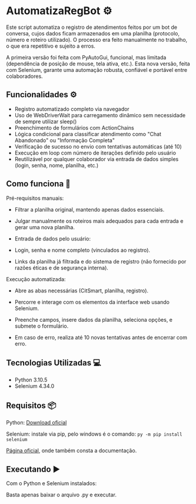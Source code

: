 # AutomatizaRegBot ⚙
Este script automatiza o registro de atendimentos feitos por um bot de conversa, cujos dados ficam armazenados em uma planilha (protocolo, número e roteiro utilizado). O processo era feito manualmente no trabalho, o que era repetitivo e sujeito a erros.

A primeira versão foi feita com PyAutoGui, funcional, mas limitada (dependência de posição de mouse, tela ativa, etc.). Esta nova versão, feita com Selenium, garante uma automação robusta, confiável e portável entre colaboradores.

## Funcionalidades ⚙️ 

- Registro automatizado completo via navegador
- Uso de WebDriverWait para carregamento dinâmico sem necessidade de sempre utilizar sleep()
- Preenchimento de formulários com ActionChains
- Lógica condicional para classificar atendimento como "Chat Abandonado" ou "Informação Completa"
- Verificação de sucesso no envio com tentativas automáticas (até 10)
- Execução em loop com número de iterações definido pelo usuário
- Reutilizável por qualquer colaborador via entrada de dados simples (login, senha, nome, planilha, etc.)

## Como funciona 📝

Pré-requisitos manuais:

- Filtrar a planilha original, mantendo apenas dados essenciais.

- Julgar manualmente os roteiros mais adequados para cada entrada e gerar uma nova planilha.

- Entrada de dados pelo usuário:

- Login, senha e nome completo (vinculados ao registro).

- Links da planilha já filtrada e do sistema de registro (não fornecido por razões éticas e de segurança interna).

Execução automatizada:

- Abre as abas necessárias (CitSmart, planilha, registro).

- Percorre e interage com os elementos da interface web usando Selenium.

- Preenche campos, insere dados da planilha, seleciona opções, e submete o formulário.

- Em caso de erro, realiza até 10 novas tentativas antes de encerrar com erro.

## Tecnologias Utilizadas 💻
- Python 3.10.5
- Selenium 4.34.0

## Requisitos 📦

Python: [Download oficial](https://www.python.org/downloads/)

Selenium: instale via pip, pelo windows é o comando: `py -m pip install selenium`

[Página oficial](https://selenium-python.readthedocs.io/installation.html), onde também consta a documentação.

## Executando ▶️

Com o Python e Selenium instalados:

Basta apenas baixar o arquivo .py e executar.

